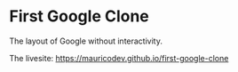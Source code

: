 # First Google Clone
The layout of Google without interactivity.

The livesite: https://mauricodev.github.io/first-google-clone
